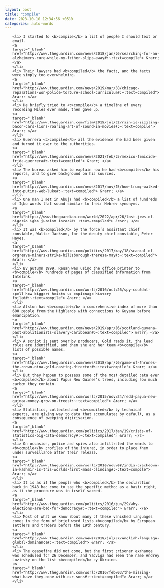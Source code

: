 ```yaml
---
layout: post
title: "compile"
date: 2023-10-10 12:34:56 +0530
categories: auto-words
---
```

<ol>

    <li> I started to <b>compile</b> a list of people I should text or email.
    <a 
    target="_blank" 
    href="http://www.theguardian.com/news/2018/jan/26/searching-for-an-alzheimers-cure-while-my-father-slips-away#:~:text=compile"> &rarr; </a>
    </li>
    <li> Their lawyers had <b>compiled</b> the facts, and the facts were simply too overwhelming.
    <a 
    target="_blank" 
    href="http://www.theguardian.com/news/2019/mar/08/chicago-reparations-won-police-torture-school-curriculum#:~:text=compiled"> &rarr; </a>
    </li>
    <li> He briefly tried to <b>compile</b> a timeline of every recording Miles ever made, then gave up.
    <a 
    target="_blank" 
    href="http://www.theguardian.com/film/2015/jul/22/rain-is-sizzling-bacon-cars-lions-roaring-art-of-sound-in-movies#:~:text=compile"> &rarr; </a>
    </li>
    <li> Guerrera <b>compiled</b> all the evidence she had been given and turned it over to the authorities.
    <a 
    target="_blank" 
    href="http://www.theguardian.com/news/2021/feb/25/mexico-femicide-frida-guerrera#:~:text=compiled"> &rarr; </a>
    </li>
    <li> The bureau asked him to explain how he had <b>compiled</b> his reports, and to give background on his sources.
    <a 
    target="_blank" 
    href="http://www.theguardian.com/news/2017/nov/15/how-trump-walked-into-putins-web-luke#:~:text=compiled"> &rarr; </a>
    </li>
    <li> One man I met in Abuja had <b>compiled</b> a list of hundreds of Igbo words that sound similar to their Hebrew synonyms.
    <a 
    target="_blank" 
    href="https://www.theguardian.com/world/2022/apr/26/lost-jews-of-nigeria-igbo-judaism-israel#:~:text=compiled"> &rarr; </a>
    </li>
    <li> It was <b>compiled</b> by the force’s assistant chief constable, Walter Jackson, for the deputy chief constable, Peter Hayes.
    <a 
    target="_blank" 
    href="http://www.theguardian.com/politics/2017/may/18/scandal-of-orgreave-miners-strike-hillsborough-theresa-may#:~:text=compiled"> &rarr; </a>
    </li>
    <li> By autumn 1999, Regan was using the office printer to <b>compile</b> hundreds of pages of classified information from Intelink.
    <a 
    target="_blank" 
    href="http://www.theguardian.com/world/2016/oct/26/spy-couldnt-spell-how-biggest-heists-us-espionage-history-foiled#:~:text=compile"> &rarr; </a>
    </li>
    <li> Alston has <b>compiled</b> a comprehensive index of more than 600 people from the Highlands with connections to Guyana before emancipation.
    <a 
    target="_blank" 
    href="http://www.theguardian.com/news/2019/apr/16/scotland-guyana-past-abolitionists-slavery-caribbean#:~:text=compiled"> &rarr; </a>
    </li>
    <li> A script is sent over by producers, Gold reads it, the lead roles are identified, and then she and her team <b>compile</b> lists of possible names.
    <a 
    target="_blank" 
    href="http://www.theguardian.com/news/2018/apr/26/game-of-thrones-the-crown-nina-gold-casting-director#:~:text=compile"> &rarr; </a>
    </li>
    <li> But they happen to possess some of the most detailed data ever <b>compiled</b> about Papua New Guinea’s trees, including how much carbon they contain.
    <a 
    target="_blank" 
    href="http://www.theguardian.com/world/2015/nov/24/redd-papua-new-guinea-money-grow-on-trees#:~:text=compiled"> &rarr; </a>
    </li>
    <li> Statistics, collected and <b>compiled</b> by technical experts, are giving way to data that accumulates by default, as a consequence of sweeping digitisation.
    <a 
    target="_blank" 
    href="http://www.theguardian.com/politics/2017/jan/19/crisis-of-statistics-big-data-democracy#:~:text=compiled"> &rarr; </a>
    </li>
    <li> On occasion, police and spies also infiltrated the wards to <b>compile</b> profiles of the injured, in order to place them under surveillance after their release.
    <a 
    target="_blank" 
    href="http://www.theguardian.com/world/2016/nov/08/india-crackdown-in-kashmir-is-this-worlds-first-mass-blinding#:~:text=compile"> &rarr; </a>
    </li>
    <li> It is as if the people who <b>compiled</b> the declaration back in 1948 had come to see the specific method as a basic right, as if the procedure was in itself sacred.
    <a 
    target="_blank" 
    href="http://www.theguardian.com/politics/2016/jun/29/why-elections-are-bad-for-democracy#:~:text=compiled"> &rarr; </a>
    </li>
    <li> Most of what we know about many of these vanished languages comes in the form of brief word lists <b>compiled</b> by European settlers and traders before the 19th century.
    <a 
    target="_blank" 
    href="http://www.theguardian.com/news/2018/jul/27/english-language-global-dominance#:~:text=compiled"> &rarr; </a>
    </li>
    <li> The ceasefire did not come, but the first prisoner exchange was scheduled for 26 December, and Yadviga had seen the name Andrey Lozinsky on the list <b>compiled</b> by Ukraine.
    <a 
    target="_blank" 
    href="http://www.theguardian.com/world/2016/feb/03/the-missing-what-have-they-done-with-our-sons#:~:text=compiled"> &rarr; </a>
    </li>
